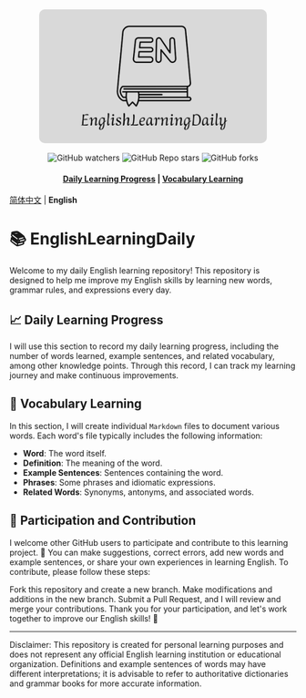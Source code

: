 <!-- LOGO -->
<div align="center">

<a href="https://github.com/zheng-yi-yi/EnglishLearningDaily/">
  <img src="./asset/logo.png" alt="Logo" width="400" style="border-radius: 10px;">
</a>

</br>

<!-- shields -->
![GitHub watchers](https://img.shields.io/github/watchers/zheng-yi-yi/EnglishLearningDaily?style=flat-square&logo=github)
![GitHub Repo stars](https://img.shields.io/github/stars/zheng-yi-yi/EnglishLearningDaily?style=flat-square&logo=github&logoColor=orangered)
![GitHub forks](https://img.shields.io/github/forks/zheng-yi-yi/EnglishLearningDaily?style=flat-square&logo=github&logoColor=lightseagreen)

<h4>
  <a href="#📈-Daily Learning Progress">Daily Learning Progress</a>
  <span> | </span>
  <a href="#📖-Vocabulary Learning">Vocabulary Learning</a>
</h4>

</div>

[简体中文](README.md) | <strong>English</strong> 


# 📚 EnglishLearningDaily

Welcome to my daily English learning repository! This repository is designed to help me improve my English skills by learning new words, grammar rules, and expressions every day.

## 📈 Daily Learning Progress

I will use this section to record my daily learning progress, including the number of words learned, example sentences, and related vocabulary, among other knowledge points. Through this record, I can track my learning journey and make continuous improvements.

## 📖 Vocabulary Learning

In this section, I will create individual `Markdown` files to document various words. Each word's file typically includes the following information:

- **Word**: The word itself.
- **Definition**: The meaning of the word.
- **Example Sentences**: Sentences containing the word.
- **Phrases**: Some phrases and idiomatic expressions.
- **Related Words**: Synonyms, antonyms, and associated words.


## 🤝 Participation and Contribution

I welcome other GitHub users to participate and contribute to this learning project. 🙌 You can make suggestions, correct errors, add new words and example sentences, or share your own experiences in learning English. To contribute, please follow these steps:

Fork this repository and create a new branch.
Make modifications and additions in the new branch.
Submit a Pull Request, and I will review and merge your contributions.
Thank you for your participation, and let's work together to improve our English skills! 🌟

---

Disclaimer: This repository is created for personal learning purposes and does not represent any official English learning institution or educational organization. Definitions and example sentences of words may have different interpretations; it is advisable to refer to authoritative dictionaries and grammar books for more accurate information.